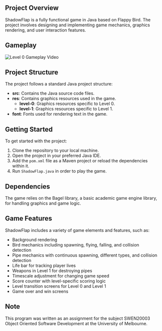 ## Project Overview

ShadowFlap is a fully functional game in Java based on Flappy Bird. The project involves designing and implementing game mechanics, graphics rendering, and user interaction features.

## Gameplay

![Level 0 Gameplay Video](https://giphy.com/gifs/4y6ZA2TCOKDLvDnskF)

## Project Structure

The project follows a standard Java project structure:

- **src**: Contains the Java source code files.
- **res**: Contains graphics resources used in the game.
  - **level-0**: Graphics resources specific to Level 0.
  - **level-1**: Graphics resources specific to Level 1.
- **font**: Fonts used for rendering text in the game.

## Getting Started

To get started with the project:

1. Clone the repository to your local machine.
2. Open the project in your preferred Java IDE.
3. Add the `pom.xml` file as a Maven project or reload the dependencies within it.
4. Run `ShadowFlap.java` in order to play the game.

## Dependencies

The game relies on the Bagel library, a basic academic game engine library, for handling graphics and game logic.

## Game Features

ShadowFlap includes a variety of game elements and features, such as:

- Background rendering
- Bird mechanics including spawning, flying, falling, and collision detection
- Pipe mechanics with continuous spawning, different types, and collision detection
- Life bar for tracking player lives
- Weapons in Level 1 for destroying pipes
- Timescale adjustment for changing game speed
- Score counter with level-specific scoring logic
- Level transition screens for Level 0 and Level 1
- Game over and win screens

## Note ##
This program was written as an assignment for the subject SWEN20003 Object Oriented Software Development at the University of Melbourne. 
